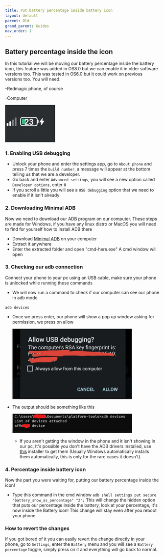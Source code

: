 ```yaml
---
title: Put battery percentage inside battery icon
layout: default
parent: Old
grand_parent: Guides
nav_order: 1
---
```


## Battery percentage inside the icon
In this tutorial we will be moving our battery percentage inside the battery icon, this feature was added in OS8.0 but we can enable it in older software versions too. This was tested in OS6.0 but it could work on previous versions too.
You will need:

-Redmagic phone, of course

-Computer

![](/img/PercentageInsideBatteryIcon/batteryImg.png)
### 1. Enabling USB debugging 
- Unlock your phone and enter the settings app, go to `About phone` and press 7 times the `build number`, a message will appear at the bottom telling us that we are a developer.
- Go back and enter `Advanced settings`, you will see a new option called `Developer options`, enter it
- If you scroll a little you will see a `USB debugging` option that we need to enable if it isn't already

### 2. Downloading Minimal ADB
Now we need to download our ADB program on our computer. These steps are made for Windows, if you have any linux distro or MacOS you will need to find for yourself how to install ADB there
- Download [Minimal ADB](https://androidfilehost.com/?fid=962187416754459552) on your computer
- Extract it anywhere
- Enter the extracted folder and open "cmd-here.exe"
A cmd window will open

### 3. Checking our adb connection
Connect your phone to your pc using an USB cable, make sure your phone is unlocked while running these commands
- We will now run a command to check if our computer can see our phone in adb mode

 ``adb devices``

- Once we press enter, our phone will show a pop up window asking for permission, we press on allow
	
	![](/img/PercentageInsideBatteryIcon/usbDebuggingWarning.png)

 - The output should be something like this

	![](/img/PercentageInsideBatteryIcon/adbOutput.png)

	- If you aren't getting the window in the phone and it isn't showing in our pc, It's possible you don't have the ADB drivers installed, use [this](https://adb.clockworkmod.com/) installer to get them (Usually Windows automatically installs them automatically, this is only for the rare cases it doesn't).

### 4. Percentage inside battery icon
Now the part you were waiting for, putting our battery percentage inside the icon!
- Type this command in the cmd window
`adb shell settings put secure "battery_show_as_percentage" "2";`
This will change the hidden option that puts our percentage inside the battery, look at your percentage, it's now inside the Battery icon! This change will stay even after you reboot your phone

### How to revert the changes
If you got bored of it you can easily revert the change directly in your phone, go to `Settings`, enter the `Battery` menu and you will see a `Battery percentage` toggle, simply press on it and everything will go back to normal.